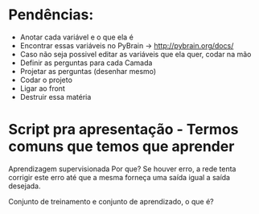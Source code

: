 # Pendências:
- Anotar cada variável e o que ela é
- Encontrar essas variáveis no PyBrain -> http://pybrain.org/docs/
- Caso não seja possivel editar as variáveis que ela quer, codar na mão
- Definir as perguntas para cada Camada
- Projetar as perguntas (desenhar mesmo)
- Codar o projeto
- Ligar ao front
- Destruir essa matéria



# Script pra apresentação - Termos comuns que temos que aprender

Aprendizagem supervisionada
Por que? Se houver erro, a rede tenta corrigir este erro até que a mesma forneça uma saída igual a saída desejada.

Conjunto de treinamento e conjunto de aprendizado, o que é?
